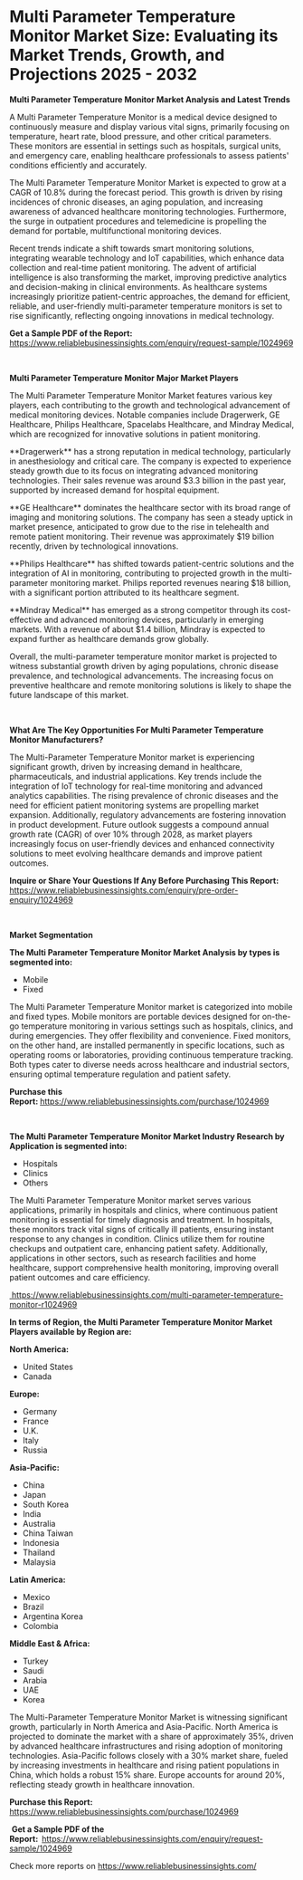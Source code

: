 <p><h1>Multi Parameter Temperature Monitor Market Size: Evaluating its Market Trends, Growth, and Projections 2025 - 2032</h1></p><p><strong>Multi Parameter Temperature Monitor Market Analysis and Latest Trends</strong></p>
<p><p>A Multi Parameter Temperature Monitor is a medical device designed to continuously measure and display various vital signs, primarily focusing on temperature, heart rate, blood pressure, and other critical parameters. These monitors are essential in settings such as hospitals, surgical units, and emergency care, enabling healthcare professionals to assess patients' conditions efficiently and accurately.</p><p>The Multi Parameter Temperature Monitor Market is expected to grow at a CAGR of 10.8% during the forecast period. This growth is driven by rising incidences of chronic diseases, an aging population, and increasing awareness of advanced healthcare monitoring technologies. Furthermore, the surge in outpatient procedures and telemedicine is propelling the demand for portable, multifunctional monitoring devices. </p><p>Recent trends indicate a shift towards smart monitoring solutions, integrating wearable technology and IoT capabilities, which enhance data collection and real-time patient monitoring. The advent of artificial intelligence is also transforming the market, improving predictive analytics and decision-making in clinical environments. As healthcare systems increasingly prioritize patient-centric approaches, the demand for efficient, reliable, and user-friendly multi-parameter temperature monitors is set to rise significantly, reflecting ongoing innovations in medical technology.</p></p>
<p><strong>Get a Sample PDF of the Report:&nbsp;</strong> <a href="https://www.reliablebusinessinsights.com/enquiry/request-sample/1024969?utm_campaign=3083&utm_medium=2&utm_source=Github&utm_content=ia&utm_term=08032025&utm_id=multi-parameter-temperature-monitor">https://www.reliablebusinessinsights.com/enquiry/request-sample/1024969</a></p>
<p>&nbsp;</p>
<p><strong>Multi Parameter Temperature Monitor Major Market Players</strong></p>
<p><p>The Multi Parameter Temperature Monitor Market features various key players, each contributing to the growth and technological advancement of medical monitoring devices. Notable companies include Dragerwerk, GE Healthcare, Philips Healthcare, Spacelabs Healthcare, and Mindray Medical, which are recognized for innovative solutions in patient monitoring.</p><p>**Dragerwerk** has a strong reputation in medical technology, particularly in anesthesiology and critical care. The company is expected to experience steady growth due to its focus on integrating advanced monitoring technologies. Their sales revenue was around $3.3 billion in the past year, supported by increased demand for hospital equipment.</p><p>**GE Healthcare** dominates the healthcare sector with its broad range of imaging and monitoring solutions. The company has seen a steady uptick in market presence, anticipated to grow due to the rise in telehealth and remote patient monitoring. Their revenue was approximately $19 billion recently, driven by technological innovations.</p><p>**Philips Healthcare** has shifted towards patient-centric solutions and the integration of AI in monitoring, contributing to projected growth in the multi-parameter monitoring market. Philips reported revenues nearing $18 billion, with a significant portion attributed to its healthcare segment.</p><p>**Mindray Medical** has emerged as a strong competitor through its cost-effective and advanced monitoring devices, particularly in emerging markets. With a revenue of about $1.4 billion, Mindray is expected to expand further as healthcare demands grow globally.</p><p>Overall, the multi-parameter temperature monitor market is projected to witness substantial growth driven by aging populations, chronic disease prevalence, and technological advancements. The increasing focus on preventive healthcare and remote monitoring solutions is likely to shape the future landscape of this market.</p></p>
<p>&nbsp;</p>
<p><strong>What Are The Key Opportunities For Multi Parameter Temperature Monitor Manufacturers?</strong></p>
<p><p>The Multi-Parameter Temperature Monitor market is experiencing significant growth, driven by increasing demand in healthcare, pharmaceuticals, and industrial applications. Key trends include the integration of IoT technology for real-time monitoring and advanced analytics capabilities. The rising prevalence of chronic diseases and the need for efficient patient monitoring systems are propelling market expansion. Additionally, regulatory advancements are fostering innovation in product development. Future outlook suggests a compound annual growth rate (CAGR) of over 10% through 2028, as market players increasingly focus on user-friendly devices and enhanced connectivity solutions to meet evolving healthcare demands and improve patient outcomes.</p></p>
<p><strong>Inquire or Share Your Questions If Any Before Purchasing This Report:</strong> <a href="https://www.reliablebusinessinsights.com/enquiry/pre-order-enquiry/1024969?utm_campaign=3083&utm_medium=2&utm_source=Github&utm_content=ia&utm_term=08032025&utm_id=multi-parameter-temperature-monitor">https://www.reliablebusinessinsights.com/enquiry/pre-order-enquiry/1024969</a></p>
<p>&nbsp;</p>
<p><strong>Market Segmentation</strong></p>
<p><strong>The Multi Parameter Temperature Monitor Market Analysis by types is segmented into:</strong></p>
<p><ul><li>Mobile</li><li>Fixed</li></ul></p>
<p><p>The Multi Parameter Temperature Monitor market is categorized into mobile and fixed types. Mobile monitors are portable devices designed for on-the-go temperature monitoring in various settings such as hospitals, clinics, and during emergencies. They offer flexibility and convenience. Fixed monitors, on the other hand, are installed permanently in specific locations, such as operating rooms or laboratories, providing continuous temperature tracking. Both types cater to diverse needs across healthcare and industrial sectors, ensuring optimal temperature regulation and patient safety.</p></p>
<p><strong>Purchase this Report:&nbsp;</strong><a href="https://www.reliablebusinessinsights.com/purchase/1024969?utm_campaign=3083&utm_medium=2&utm_source=Github&utm_content=ia&utm_term=08032025&utm_id=multi-parameter-temperature-monitor">https://www.reliablebusinessinsights.com/purchase/1024969</a></p>
<p>&nbsp;</p>
<p><strong>The Multi Parameter Temperature Monitor Market Industry Research by Application is segmented into:</strong></p>
<p><ul><li>Hospitals</li><li>Clinics</li><li>Others</li></ul></p>
<p><p>The Multi Parameter Temperature Monitor market serves various applications, primarily in hospitals and clinics, where continuous patient monitoring is essential for timely diagnosis and treatment. In hospitals, these monitors track vital signs of critically ill patients, ensuring instant response to any changes in condition. Clinics utilize them for routine checkups and outpatient care, enhancing patient safety. Additionally, applications in other sectors, such as research facilities and home healthcare, support comprehensive health monitoring, improving overall patient outcomes and care efficiency.</p></p>
<p><a href="https://www.reliablebusinessinsights.com/multi-parameter-temperature-monitor-r1024969?utm_campaign=3083&utm_medium=2&utm_source=Github&utm_content=ia&utm_term=08032025&utm_id=multi-parameter-temperature-monitor">&nbsp;https://www.reliablebusinessinsights.com/multi-parameter-temperature-monitor-r1024969</a></p>
<p><strong>In terms of Region, the Multi Parameter Temperature Monitor Market Players available by Region are:</strong></p>
<p>
    <p> <strong> North America: </strong>
        <ul>
            <li>United States</li>
            <li>Canada</li>
        </ul>
        </p> 
    <p> <strong> Europe: </strong>
        <ul>
            <li>Germany</li>
            <li>France</li>
            <li>U.K.</li>
            <li>Italy</li>
            <li>Russia</li>
        </ul>
        </p> 
    <p> <strong> Asia-Pacific: </strong>
        <ul>
            <li>China</li>
            <li>Japan</li>
            <li>South Korea</li>
            <li>India</li>
            <li>Australia</li>
            <li>China Taiwan</li>
            <li>Indonesia</li>
            <li>Thailand</li>
            <li>Malaysia</li>
        </ul>
        </p> 
    <p> <strong> Latin America: </strong>
        <ul>
            <li>Mexico</li>
            <li>Brazil</li>
            <li>Argentina Korea</li>
            <li>Colombia</li>
        </ul>
        </p> 
    <p> <strong> Middle East & Africa: </strong>
        <ul>
            <li>Turkey</li>
            <li>Saudi</li>
            <li>Arabia</li>
            <li>UAE</li>
            <li>Korea</li>
        </ul>
    </p>
    </p>
<p><p>The Multi-Parameter Temperature Monitor Market is witnessing significant growth, particularly in North America and Asia-Pacific. North America is projected to dominate the market with a share of approximately 35%, driven by advanced healthcare infrastructures and rising adoption of monitoring technologies. Asia-Pacific follows closely with a 30% market share, fueled by increasing investments in healthcare and rising patient populations in China, which holds a robust 15% share. Europe accounts for around 20%, reflecting steady growth in healthcare innovation.</p></p>
<p><strong>Purchase this Report: </strong><a href="https://www.reliablebusinessinsights.com/purchase/1024969?utm_campaign=3083&utm_medium=2&utm_source=Github&utm_content=ia&utm_term=08032025&utm_id=multi-parameter-temperature-monitor">https://www.reliablebusinessinsights.com/purchase/1024969</a></p>
<p>&nbsp;<strong>Get a Sample PDF of the Report:&nbsp;&nbsp;</strong><a href="https://www.reliablebusinessinsights.com/enquiry/request-sample/1024969?utm_campaign=3083&utm_medium=2&utm_source=Github&utm_content=ia&utm_term=08032025&utm_id=multi-parameter-temperature-monitor">https://www.reliablebusinessinsights.com/enquiry/request-sample/1024969</a></p>
<p><strong></strong></p>
<p>Check more reports on <a href="https://www.reliablebusinessinsights.com/?utm_campaign=3083&utm_medium=2&utm_source=Github&utm_content=ia&utm_term=08032025&utm_id=multi-parameter-temperature-monitor">https://www.reliablebusinessinsights.com/</a></p>